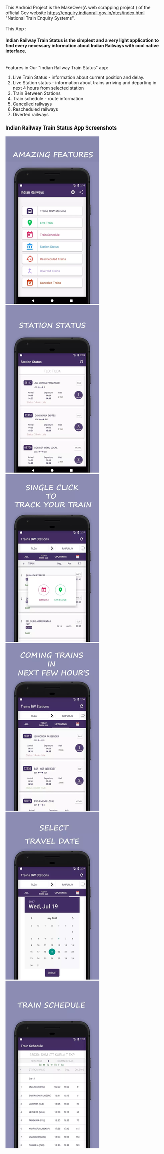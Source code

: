 This Android Project is the MakeOver(A web scrapping project ) of the official Gov website https://enquiry.indianrail.gov.in/ntes/index.html "National Train Enquiry Systems".
<br>
<br>
This App :
<h4>Indian Railway Train Status is the simplest and a very light application to find every necessary information about Indian Railways with cool native interface.</h4>
<br>
Features in Our "Indian Railway Train Status" app:

1. Live Train Status - information about current position and delay.
2. Live Station status - information about trains arriving and departing in next 4 hours from selected station
3. Train Between Stations
4. Train schedule - route information
5. Cancelled railways
6. Rescheduled railways
7. Diverted railways

<h3>Indian Railway Train Status App Screenshots</h3>
<img src="https://raw.githubusercontent.com/rishabhnayak/Indian-Railway-Train-Status/master/readme/Main%20Activity.png" width="300">
<img src="https://raw.githubusercontent.com/rishabhnayak/Indian-Railway-Train-Status/master/readme/Train%20Between%20Two%20Stations.png" width="300">
<img src="https://raw.githubusercontent.com/rishabhnayak/Indian-Railway-Train-Status/master/readme/Track%20Your%20Location%20Popup.png" width="300">
<img src="https://raw.githubusercontent.com/rishabhnayak/Indian-Railway-Train-Status/master/readme/Station%20Status.png" width="300">
<img src="https://raw.githubusercontent.com/rishabhnayak/Indian-Railway-Train-Status/master/readme/Date%20Picker.png" width="300">
<img src="https://raw.githubusercontent.com/rishabhnayak/Indian-Railway-Train-Status/master/readme/Train%20Schedule.png" width="300">
